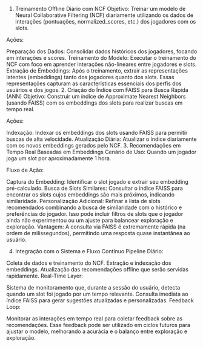 1. Treinamento Offline Diário com NCF
Objetivo:
Treinar um modelo de Neural Collaborative Filtering (NCF) diariamente utilizando os dados de interações (pontuações, normalized_scores, etc.) dos jogadores com os slots.

Ações:

Preparação dos Dados:
Consolidar dados históricos dos jogadores, focando em interações e scores.
Treinamento do Modelo:
Executar o treinamento do NCF com foco em aprender interações não-lineares entre jogadores e slots.
Extração de Embeddings:
Após o treinamento, extrair as representações latentes (embeddings) tanto dos jogadores quanto dos slots. Essas representações capturam as características essenciais dos perfis dos usuários e dos jogos.
2. Criação do Índice com FAISS para Busca Rápida (ANN)
Objetivo:
Construir um índice de Approximate Nearest Neighbors (usando FAISS) com os embeddings dos slots para realizar buscas em tempo real.

Ações:

Indexação:
Indexar os embeddings dos slots usando FAISS para permitir buscas de alta velocidade.
Atualização Diária:
Atualizar o índice diariamente com os novos embeddings gerados pelo NCF.
3. Recomendações em Tempo Real Baseadas em Embeddings
Cenário de Uso:
Quando um jogador joga um slot por aproximadamente 1 hora.

Fluxo de Ação:

Captura do Embedding:
Identificar o slot jogado e extrair seu embedding pré-calculado.
Busca de Slots Similares:
Consultar o índice FAISS para encontrar os slots cujos embeddings são mais próximos, indicando similaridade.
Personalização Adicional:
Refinar a lista de slots recomendados combinando a busca de similaridade com o histórico e preferências do jogador. Isso pode incluir filtros de slots que o jogador ainda não experimentou ou um ajuste para balancear exploração e exploração.
Vantagem:
A consulta via FAISS é extremamente rápida (na ordem de milissegundos), permitindo uma resposta quase instantânea ao usuário.

4. Integração com o Sistema e Fluxo Contínuo
Pipeline Diário:

Coleta de dados e treinamento do NCF.
Extração e indexação dos embeddings.
Atualização das recomendações offline que serão servidas rapidamente.
Real-Time Layer:

Sistema de monitoramento que, durante a sessão do usuário, detecta quando um slot foi jogado por um tempo relevante.
Consulta imediata ao índice FAISS para gerar sugestões atualizadas e personalizadas.
Feedback Loop:

Monitorar as interações em tempo real para coletar feedback sobre as recomendações.
Esse feedback pode ser utilizado em ciclos futuros para ajustar o modelo, melhorando a acurácia e o balanço entre exploração e exploração.